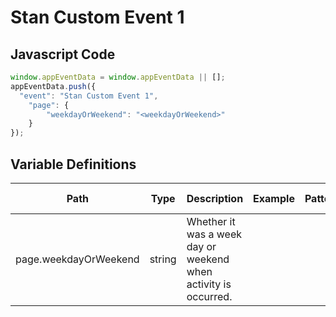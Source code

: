 # Stan Custom Event 1

### 

## Javascript Code
```js
window.appEventData = window.appEventData || [];
appEventData.push({
  "event": "Stan Custom Event 1",
    "page": {
        "weekdayOrWeekend": "<weekdayOrWeekend>"
    }
});
```

## Variable Definitions

|Path|Type|Description|Example|Pattern|Min Length|Max Length|Minimum|Maximum|Multiple Of|
| --- | --- | --- | --- | --- | --- | --- | --- | --- | --- |
|page.weekdayOrWeekend|string|Whether it was a week day or weekend when activity is occurred.||||||||




